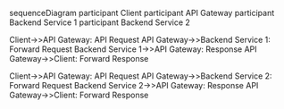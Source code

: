 sequenceDiagram
participant Client
participant API Gateway
participant Backend Service 1
participant Backend Service 2

Client->>API Gateway: API Request
API Gateway->>Backend Service 1: Forward Request
Backend Service 1->>API Gateway: Response
API Gateway->>Client: Forward Response

Client->>API Gateway: API Request
API Gateway->>Backend Service 2: Forward Request
Backend Service 2->>API Gateway: Response
API Gateway->>Client: Forward Response
